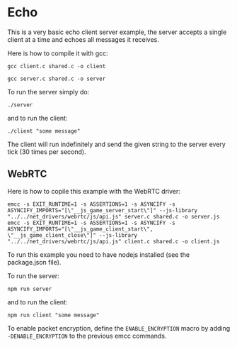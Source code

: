 # Echo

This is a very basic echo client server example, the server accepts a single client at a time and echoes all
messages it receives.

Here is how to compile it with gcc:

`gcc client.c shared.c -o client`

`gcc server.c shared.c -o server`

To run the server simply do:

`./server`

and to run the client:

`./client "some message"`

The client will run indefinitely and send the given string to the server every tick (30 times per second).

## WebRTC

Here is how to copile this example with the WebRTC driver:

`emcc -s EXIT_RUNTIME=1 -s ASSERTIONS=1 -s ASYNCIFY -s ASYNCIFY_IMPORTS="[\"__js_game_server_start\"]" --js-library "../../net_drivers/webrtc/js/api.js" server.c shared.c -o server.js`
`emcc -s EXIT_RUNTIME=1 -s ASSERTIONS=1 -s ASYNCIFY -s ASYNCIFY_IMPORTS="[\"__js_game_client_start\", \"__js_game_client_close\"]" --js-library "../../net_drivers/webrtc/js/api.js" client.c shared.c -o client.js`

To run this example you need to have nodejs installed (see the package.json file).

To run the server:

`npm run server`

and to run the client:

`npm run client "some message"`

To enable packet encryption, define the `ENABLE_ENCRYPTION` macro by adding `-DENABLE_ENCRYPTION` to the previous emcc commands.
